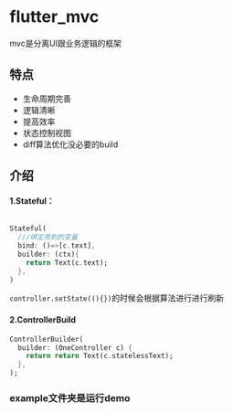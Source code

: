 # flutter_mvc
mvc是分离UI跟业务逻辑的框架<br/>
## 特点
* 生命周期完善
* 逻辑清晰
* 提高效率
* 状态控制视图
* diff算法优化没必要的build

## 介绍
#### 1.Stateful：
``` Dart

Stateful(
  ///绑定用到的变量
  bind: ()=>[c.text],
  builder: (ctx){
    return Text(c.text);
  },
)
``` 
`controller.setState((){})`的时候会根据算法进行进行刷新

#### 2.ControllerBuild

```Dart
ControllerBuilder(
  builder: (OneController c) {
    return return Text(c.statelessText);
  },
);
```

### example文件夹是运行demo
